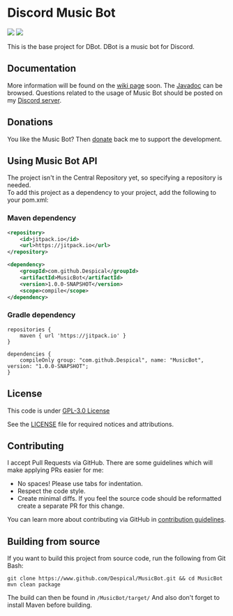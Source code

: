# Discord Music Bot
[![](https://jitpack.io/v/Despical/MusicBot.svg)](https://jitpack.io/#Despical/MusicBot)
[![](https://img.shields.io/badge/Javadocs-latest-lime.svg)](https://javadoc.jitpack.io/com/github/Despical/MusicBot/latest/javadoc/index.html)

This is the base project for DBot. DBot is a music bot for Discord.

## Documentation
More information will be found on the [wiki page](https://github.com/Despical/MusicBot/wiki) soon. The [Javadoc](https://javadoc.jitpack.io/com/github/Despical/MusicBot/latest/javadoc/index.html) can be browsed. Questions
related to the usage of Music Bot should be posted on my [Discord server](https://discord.com/invite/Vhyy4HA).

## Donations
You like the Music Bot? Then [donate](https://www.patreon.com/despical) back me to support the development.

## Using Music Bot API
The project isn't in the Central Repository yet, so specifying a repository is needed.<br>
To add this project as a dependency to your project, add the following to your pom.xml:

### Maven dependency

```xml
<repository>
    <id>jitpack.io</id>
    <url>https://jitpack.io</url>
</repository>
```
```xml
<dependency>
    <groupId>com.github.Despical</groupId>
    <artifactId>MusicBot</artifactId>
    <version>1.0.0-SNAPSHOT</version>
    <scope>compile</scope>
</dependency>
```

### Gradle dependency
```
repositories {
    maven { url 'https://jitpack.io' }
}
```
```
dependencies {
    compileOnly group: "com.github.Despical", name: "MusicBot", version: "1.0.0-SNAPSHOT";
}
```

## License
This code is under [GPL-3.0 License](http://www.gnu.org/licenses/gpl-3.0.html)

See the [LICENSE](https://github.com/Despical/MusicBot/blob/master/LICENSE) file for required notices and attributions.

## Contributing

I accept Pull Requests via GitHub. There are some guidelines which will make applying PRs easier for me:
+ No spaces! Please use tabs for indentation.
+ Respect the code style.
+ Create minimal diffs. If you feel the source code should be reformatted create a separate PR for this change.

You can learn more about contributing via GitHub in [contribution guidelines](https://github.com/Despical/MusicBot/blob/master/CONTRIBUTING.md).

## Building from source
If you want to build this project from source code, run the following from Git Bash:
```
git clone https://www.github.com/Despical/MusicBot.git && cd MusicBot
mvn clean package
```
The build can then be found in ``/MusicBot/target/``
And also don't forget to install Maven before building.
